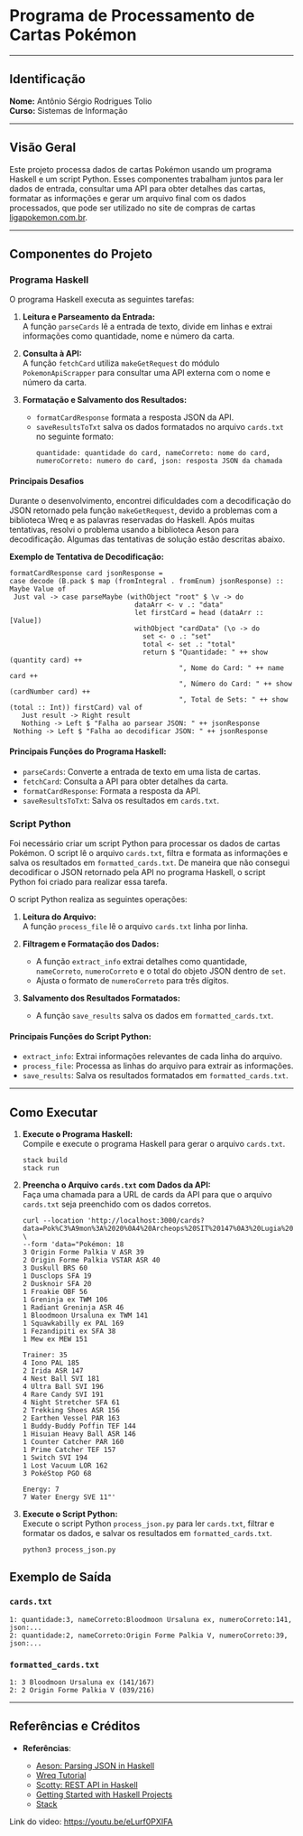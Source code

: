 # Programa de Processamento de Cartas Pokémon

---

## Identificação
**Nome:** Antônio Sérgio Rodrigues Tolio  
**Curso:** Sistemas de Informação  

---

## Visão Geral
Este projeto processa dados de cartas Pokémon usando um programa Haskell e um script Python. Esses componentes trabalham juntos para ler dados de entrada, consultar uma API para obter detalhes das cartas, formatar as informações e gerar um arquivo final com os dados processados, que pode ser utilizado no site de compras de cartas [ligapokemon.com.br](https://ligapokemon.com.br).

---

## Componentes do Projeto

### Programa Haskell
O programa Haskell executa as seguintes tarefas:

1. **Leitura e Parseamento da Entrada:**  
   A função `parseCards` lê a entrada de texto, divide em linhas e extrai informações como quantidade, nome e número da carta.

2. **Consulta à API:**  
   A função `fetchCard` utiliza `makeGetRequest` do módulo `PokemonApiScrapper` para consultar uma API externa com o nome e número da carta.

3. **Formatação e Salvamento dos Resultados:**  
   - `formatCardResponse` formata a resposta JSON da API.
   - `saveResultsToTxt` salva os dados formatados no arquivo `cards.txt` no seguinte formato:
     ```
     quantidade: quantidade do card, nameCorreto: nome do card, numeroCorreto: numero do card, json: resposta JSON da chamada
     ```

#### Principais Desafios
Durante o desenvolvimento, encontrei dificuldades com a decodificação do JSON retornado pela função `makeGetRequest`, devido a problemas com a biblioteca Wreq e as palavras reservadas do Haskell. Após muitas tentativas, resolvi o problema usando a biblioteca Aeson para decodificação. Algumas das tentativas de solução estão descritas abaixo.

**Exemplo de Tentativa de Decodificação:**
   ```
formatCardResponse card jsonResponse =
  case decode (B.pack $ map (fromIntegral . fromEnum) jsonResponse) :: Maybe Value of
    Just val -> case parseMaybe (withObject "root" $ \v -> do
                                  dataArr <- v .: "data"
                                  let firstCard = head (dataArr :: [Value])
                                  withObject "cardData" (\o -> do
                                    set <- o .: "set"
                                    total <- set .: "total"
                                    return $ "Quantidade: " ++ show (quantity card) ++
                                             ", Nome do Card: " ++ name card ++
                                             ", Número do Card: " ++ show (cardNumber card) ++
                                             ", Total de Sets: " ++ show (total :: Int)) firstCard) val of
      Just result -> Right result
      Nothing -> Left $ "Falha ao parsear JSON: " ++ jsonResponse
    Nothing -> Left $ "Falha ao decodificar JSON: " ++ jsonResponse
   ```

#### Principais Funções do Programa Haskell:
- `parseCards`: Converte a entrada de texto em uma lista de cartas.
- `fetchCard`: Consulta a API para obter detalhes da carta.
- `formatCardResponse`: Formata a resposta da API.
- `saveResultsToTxt`: Salva os resultados em `cards.txt`.

### Script Python
Foi necessário criar um script Python para processar os dados de cartas Pokémon. O script lê o arquivo `cards.txt`, filtra e formata as informações e salva os resultados em `formatted_cards.txt`. De maneira que não consegui decodificar o JSON retornado pela API no programa Haskell, o script Python foi criado para realizar essa tarefa.

O script Python realiza as seguintes operações:

1. **Leitura do Arquivo:**  
   A função `process_file` lê o arquivo `cards.txt` linha por linha.

2. **Filtragem e Formatação dos Dados:**  
   - A função `extract_info` extrai detalhes como quantidade, `nameCorreto`, `numeroCorreto` e o total do objeto JSON dentro de `set`.
   - Ajusta o formato de `numeroCorreto` para três dígitos.

3. **Salvamento dos Resultados Formatados:**  
   - A função `save_results` salva os dados em `formatted_cards.txt`.

#### Principais Funções do Script Python:
- `extract_info`: Extrai informações relevantes de cada linha do arquivo.
- `process_file`: Processa as linhas do arquivo para extrair as informações.
- `save_results`: Salva os resultados formatados em `formatted_cards.txt`.

---

## Como Executar

1. **Execute o Programa Haskell:**  
   Compile e execute o programa Haskell para gerar o arquivo `cards.txt`.
   ```
   stack build
   stack run
   ```

2. **Preencha o Arquivo `cards.txt` com Dados da API:**  
   Faça uma chamada para a URL de cards da API para que o arquivo `cards.txt` seja preenchido com os dados corretos.
   ```
   curl --location 'http://localhost:3000/cards?data=Pok%C3%A9mon%3A%2020%0A4%20Archeops%20SIT%20147%0A3%20Lugia%20V%20SIT%20138%0A3%20Lugia%20VSTAR%20SIT%20139%0A3%20Minccino%20TEF%20136%0A3%20Cinccino%20TEF%20137%0A2%20Lumineon%20V%20BRS%2040%0A%0A' \
   --form 'data="Pokémon: 18
   3 Origin Forme Palkia V ASR 39
   2 Origin Forme Palkia VSTAR ASR 40
   3 Duskull BRS 60
   1 Dusclops SFA 19
   2 Dusknoir SFA 20
   1 Froakie OBF 56
   1 Greninja ex TWM 106
   1 Radiant Greninja ASR 46
   1 Bloodmoon Ursaluna ex TWM 141
   1 Squawkabilly ex PAL 169
   1 Fezandipiti ex SFA 38
   1 Mew ex MEW 151

   Trainer: 35
   4 Iono PAL 185
   2 Irida ASR 147
   4 Nest Ball SVI 181
   4 Ultra Ball SVI 196
   4 Rare Candy SVI 191
   4 Night Stretcher SFA 61
   2 Trekking Shoes ASR 156
   2 Earthen Vessel PAR 163
   1 Buddy-Buddy Poffin TEF 144
   1 Hisuian Heavy Ball ASR 146
   1 Counter Catcher PAR 160
   1 Prime Catcher TEF 157
   1 Switch SVI 194
   1 Lost Vacuum LOR 162
   3 PokéStop PGO 68

   Energy: 7
   7 Water Energy SVE 11"'

   ```

3. **Execute o Script Python:**  
   Execute o script Python `process_json.py` para ler `cards.txt`, filtrar e formatar os dados, e salvar os resultados em `formatted_cards.txt`.
   ```
   python3 process_json.py
   ```


## Exemplo de Saída

### `cards.txt`
```
1: quantidade:3, nameCorreto:Bloodmoon Ursaluna ex, numeroCorreto:141, json:...
2: quantidade:2, nameCorreto:Origin Forme Palkia V, numeroCorreto:39, json:...
```

### `formatted_cards.txt`
```
1: 3 Bloodmoon Ursaluna ex (141/167)
2: 2 Origin Forme Palkia V (039/216)
```

---

## Referências e Créditos

- **Referências**:  

  - [Aeson: Parsing JSON in Haskell](https://artyom.me/aeson)
  - [Wreq Tutorial](http://www.serpentine.com/wreq/tutorial.html)
  - [Scotty: REST API in Haskell](https://hackage.haskell.org/package/scotty)
  - [Getting Started with Haskell Projects](https://www.stackbuilders.com/insights/getting-started-with-haskell-projects-using-scotty)
  - [Stack](https://docs.haskellstack.org/en/stable/README/)

Link do video: https://youtu.be/eLurf0PXIFA